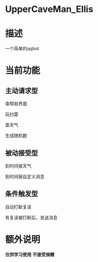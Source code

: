 # UpperCaveMan_Ellis

# 描述

一个简单的qqbot

# 当前功能

## 主动请求型

查帮助界面

玩扫雷

查天气

生成随机数

## 被动接受型

到时间报天气

到时间报自定义消息

## 条件触发型

自动打断复读

有复读被打断后，发送消息

# 额外说明
**仅供学习使用**
**不接受捐赠**